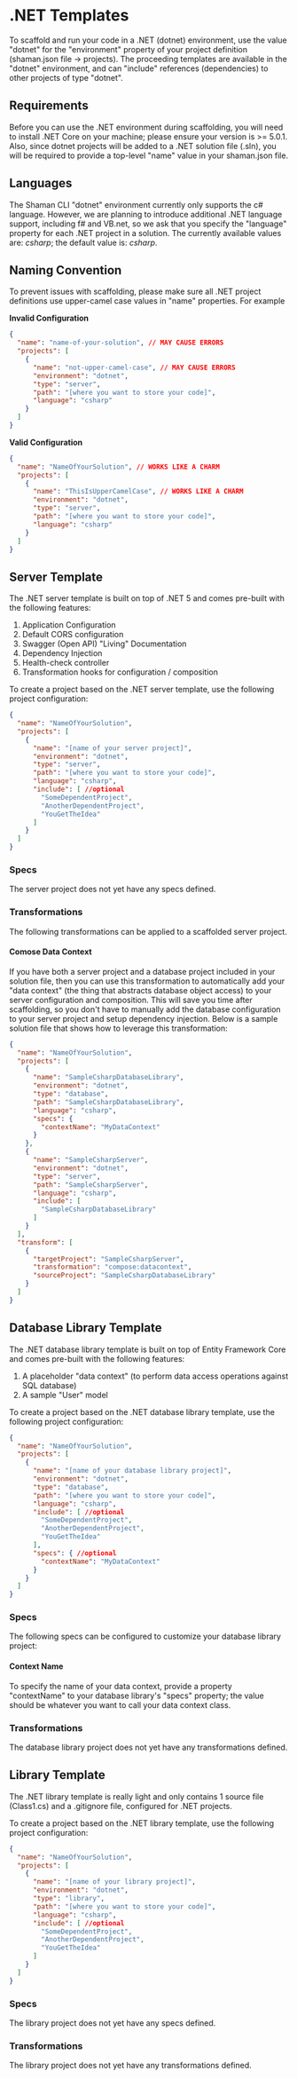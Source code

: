 # .NET Templates
To scaffold and run your code in a .NET (dotnet) environment, use the value "dotnet" for the "environment" property of your project definition (shaman.json file -> projects). The proceeding templates are available in the "dotnet" environment, and can "include" references (dependencies) to other projects of type "dotnet". 

## Requirements
Before you can use the .NET environment during scaffolding, you will need to install .NET Core on your machine; please ensure your version is >= 5.0.1. Also, since dotnet projects will be added to a .NET solution file (.sln), you will be required to provide a top-level "name" value in your shaman.json file.

## Languages
The Shaman CLI "dotnet" environment currently only supports the c# language. However, we are planning to introduce additional .NET language support, including f# and VB.net, so we ask that you specify the "language" property for each .NET project in a solution. The currently available values are: *csharp*; the default value is: *csharp*.

## Naming Convention
To prevent issues with scaffolding, please make sure all .NET project definitions use upper-camel case values in "name" properties. For example

**Invalid Configuration**
```json
{
  "name": "name-of-your-solution", // MAY CAUSE ERRORS
  "projects": [
    {
      "name": "not-upper-camel-case", // MAY CAUSE ERRORS
      "environment": "dotnet",
      "type": "server",
      "path": "[where you want to store your code]",
      "language": "csharp"
    }
  ]
}
```

**Valid Configuration**
```json
{
  "name": "NameOfYourSolution", // WORKS LIKE A CHARM
  "projects": [
    {
      "name": "ThisIsUpperCamelCase", // WORKS LIKE A CHARM
      "environment": "dotnet",
      "type": "server",
      "path": "[where you want to store your code]",
      "language": "csharp"
    }
  ]
}
```

## Server Template
The .NET server template is built on top of .NET 5 and comes pre-built with the following features:

1. Application Configuration
2. Default CORS configuration
3. Swagger (Open API) "Living" Documentation
4. Dependency Injection
5. Health-check controller
6. Transformation hooks for configuration / composition

To create a project based on the .NET server template, use the following project configuration:

```json
{
  "name": "NameOfYourSolution",
  "projects": [
    {
      "name": "[name of your server project]",
      "environment": "dotnet",
      "type": "server",
      "path": "[where you want to store your code]",
      "language": "csharp",
      "include": [ //optional
        "SomeDependentProject",
        "AnotherDependentProject",
        "YouGetTheIdea"
      ]
    }
  ]
}
```

### Specs
The server project does not yet have any specs defined.

### Transformations
The following transformations can be applied to a scaffolded server project.

#### Comose Data Context
If you have both a server project and a database project included in your solution file, then you can use this transformation to automatically add your "data context" (the thing that abstracts database object access) to your server configuration and composition. This will save you time after scaffolding, so you don't have to manually add the database configuration to your server project and setup dependency injection. Below is a sample solution file that shows how to leverage this transformation:

```json
{
  "name": "NameOfYourSolution",
  "projects": [
    {
      "name": "SampleCsharpDatabaseLibrary",
      "environment": "dotnet",
      "type": "database",
      "path": "SampleCsharpDatabaseLibrary",
      "language": "csharp",
      "specs": {
        "contextName": "MyDataContext"
      }
    },
    {
      "name": "SampleCsharpServer",
      "environment": "dotnet",
      "type": "server",
      "path": "SampleCsharpServer",
      "language": "csharp",
      "include": [
        "SampleCsharpDatabaseLibrary"
      ]
    }
  ],
  "transform": [
    {
      "targetProject": "SampleCsharpServer",
      "transformation": "compose:datacontext",
      "sourceProject": "SampleCsharpDatabaseLibrary"
    }
  ]
}
```

## Database Library Template
The .NET database library template is built on top of Entity Framework Core and comes pre-built with the following features:

1. A placeholder "data context" (to perform data access operations against SQL database)
2. A sample "User" model

To create a project based on the .NET database library template, use the following project configuration:

```json
{
  "name": "NameOfYourSolution",
  "projects": [
    {
      "name": "[name of your database library project]",
      "environment": "dotnet",
      "type": "database",
      "path": "[where you want to store your code]",
      "language": "csharp",
      "include": [ //optional
        "SomeDependentProject",
        "AnotherDependentProject",
        "YouGetTheIdea"
      ],
      "specs": { //optional
        "contextName": "MyDataContext" 
      }
    }
  ]
}
```

### Specs
The following specs can be configured to customize your database library project:

#### Context Name
To specify the name of your data context, provide a property "contextName" to your database library's "specs" property; the value should be whatever you want to call your data context class.

### Transformations
The database library project does not yet have any transformations defined.

## Library Template
The .NET library template is really light and only contains 1 source file (Class1.cs) and a .gitignore file, configured for .NET projects.

To create a project based on the .NET library template, use the following project configuration:

```json
{
  "name": "NameOfYourSolution",
  "projects": [
    {
      "name": "[name of your library project]",
      "environment": "dotnet",
      "type": "library",
      "path": "[where you want to store your code]",
      "language": "csharp",
      "include": [ //optional
        "SomeDependentProject",
        "AnotherDependentProject",
        "YouGetTheIdea"
      ]
    }
  ]
}
```

### Specs
The library project does not yet have any specs defined.

### Transformations
The library project does not yet have any transformations defined.
